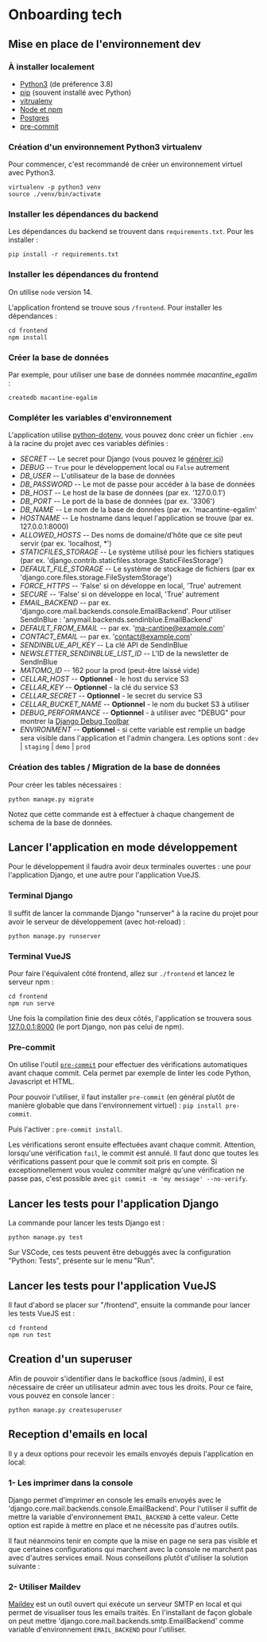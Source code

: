 # Onboarding tech

## Mise en place de l'environnement dev

### À installer localement
- [Python3](https://www.python.org/downloads/) (de préference 3.8)
- [pip](https://pip.pypa.io/en/stable/installing/) (souvent installé avec Python)
- [vitrualenv](https://virtualenv.pypa.io/en/stable/installation.html)
- [Node et npm](https://nodejs.org/en/download/)
- [Postgres](https://www.postgresql.org/download/)
- [pre-commit](https://pypi.org/project/pre-commit/)

### Création d'un environnement Python3 virtualenv

Pour commencer, c'est recommandé de créer un environnement virtuel avec Python3.

```
virtualenv -p python3 venv
source ./venv/bin/activate
```

### Installer les dépendances du backend

Les dépendances du backend se trouvent dans ```requirements.txt```. Pour les installer :

```
pip install -r requirements.txt
```

### Installer les dépendances du frontend

On utilise `node` version 14.

L'application frontend se trouve sous `/frontend`. Pour installer les dépendances :

```
cd frontend
npm install
```

### Créer la base de données

Par exemple, pour utiliser une base de données nommée *macantine_egalim* :

```
createdb macantine-egalim
```

### Compléter les variables d'environnement

L'application utilise [python-dotenv](https://pypi.org/project/python-dotenv/), vous pouvez donc créer un fichier `.env` à la racine du projet avec ces variables définies :

- *SECRET*  --  Le secret pour Django (vous pouvez le [générer ici](https://djecrety.ir/))
- *DEBUG*  --  `True` pour le développement local ou `False` autrement
- *DB_USER*  --  L'utilisateur de la base de données
- *DB_PASSWORD*  --  Le mot de passe pour accéder à la base de données
- *DB_HOST*  --  Le host de la base de données (par ex. '127.0.0.1')
- *DB_PORT*  --  Le port de la base de données (par ex. '3306')
- *DB_NAME*  --  Le nom de la base de données (par ex. 'macantine-egalim'
- *HOSTNAME*  --  Le hostname dans lequel l'application se trouve (par ex. 127.0.0.1:8000)
- *ALLOWED_HOSTS*  --  Des noms de domaine/d’hôte que ce site peut servir (par ex. 'localhost, *')
- *STATICFILES_STORAGE*  --  Le système utilisé pour les fichiers statiques (par ex. 'django.contrib.staticfiles.storage.StaticFilesStorage')
- *DEFAULT_FILE_STORAGE*  --  Le système de stockage de fichiers (par ex 'django.core.files.storage.FileSystemStorage')
- *FORCE_HTTPS*  --  'False' si on développe en local, 'True' autrement
- *SECURE*  --  'False' si on développe en local, 'True' autrement
- *EMAIL_BACKEND*  --  par ex. 'django.core.mail.backends.console.EmailBackend'. Pour utiliser SendInBlue : 'anymail.backends.sendinblue.EmailBackend'
- *DEFAULT_FROM_EMAIL*  --  par ex. 'ma-cantine@example.com'
- *CONTACT_EMAIL*  --  par ex. 'contact@example.com'
- *SENDINBLUE_API_KEY*  --  La clé API de SendInBlue
- *NEWSLETTER_SENDINBLUE_LIST_ID*  --  L'ID de la newsletter de SendInBlue
- *MATOMO_ID* -- 162 pour la prod (peut-être laissé vide)
- *CELLAR_HOST* -- **Optionnel** - le host du service S3
- *CELLAR_KEY* -- **Optionnel** - la clé du service S3
- *CELLAR_SECRET* -- **Optionnel** - le secret du service S3
- *CELLAR_BUCKET_NAME* -- **Optionnel** - le nom du bucket S3 à utiliser
- *DEBUG_PERFORMANCE* -- **Optionnel** - à utiliser avec "DEBUG" pour montrer la [Django Debug Toolbar](https://django-debug-toolbar.readthedocs.io/en/latest/)
- *ENVIRONMENT* -- **Optionnel** - si cette variable est remplie un badge sera visible dans l'application et l'admin changera. Les options sont : `dev` | `staging` | `demo` | `prod`


### Création des tables / Migration de la base de données

Pour créer les tables nécessaires :

```
python manage.py migrate
```

Notez que cette commande est à effectuer à chaque changement de schema de la base de données.

## Lancer l'application en mode développement

Pour le développement il faudra avoir deux terminales ouvertes : une pour l'application Django, et une autre pour l'application VueJS.

### Terminal Django

Il suffit de lancer la commande Django "runserver" à la racine du projet pour avoir le serveur de développement (avec hot-reload) :

```
python manage.py runserver
```

### Terminal VueJS

Pour faire l'équivalent côté frontend, allez sur `./frontend` et lancez le serveur npm :

```
cd frontend
npm run serve
```

Une fois la compilation finie des deux côtés, l'application se trouvera sous [127.0.0.1:8000](127.0.0.1:8000) (le port Django, non pas celui de npm).

### Pre-commit

On utilise l'outil [`pre-commit`](https://pre-commit.com/) pour effectuer des vérifications automatiques
avant chaque commit. Cela permet par exemple de linter les code Python, Javascript et HTML.

Pour pouvoir l'utiliser, il faut installer `pre-commit` (en général plutôt de manière globable que dans
l'environnement virtuel) : `pip install pre-commit`.

Puis l'activer : `pre-commit install`.

Les vérifications seront ensuite effectuées avant chaque commit. Attention, lorsqu'une vérification `fail`,
le commit est annulé. Il faut donc que toutes les vérifications passent pour que le commit soit pris en
compte. Si exceptionnellement vous voulez commiter malgré qu'une vérification ne passe pas, c'est possible
avec `git commit -m 'my message' --no-verify`.

## Lancer les tests pour l'application Django

La commande pour lancer les tests Django est :

```
python manage.py test
```

Sur VSCode, ces tests peuvent être debuggés avec la configuration "Python: Tests", présente sur le menu "Run".

## Lancer les tests pour l'application VueJS

Il faut d'abord se placer sur "/frontend", ensuite la commande pour lancer les tests VueJS est :

```
cd frontend
npm run test
```

## Creation d'un superuser

Afin de pouvoir s'identifier dans le backoffice (sous /admin), il est nécessaire de créer un utilisateur admin avec tous les droits. Pour ce faire, vous pouvez en console lancer :

```
python manage.py createsuperuser
```

## Reception d'emails en local

Il y a deux options pour recevoir les emails envoyés depuis l'application en local:

### 1- Les imprimer dans la console

Django permet d'imprimer en console les emails envoyés avec le 'django.core.mail.backends.console.EmailBackend'. Pour l'utiliser il suffit de mettre la variable d'environnement `EMAIL_BACKEND` à cette valeur. Cette option est rapide à mettre en place et ne nécessite pas d'autres outils.

Il faut néanmoins tenir en compte que la mise en page ne sera pas visible et que certaines configurations qui marchent avec la console ne marchent pas avec d'autres services email. Nous conseillons plutôt d'utiliser la solution suivante :

### 2- Utiliser Maildev

[Maildev](https://maildev.github.io/maildev/) est un outil ouvert qui exécute un serveur SMTP en local et qui permet de visualiser tous les emails traités. En l'installant de façon globale on peut mettre 'django.core.mail.backends.smtp.EmailBackend' comme variable d'environnement `EMAIL_BACKEND` pour l'utiliser.
